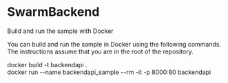 # SwarmBackend

Build and run the sample with Docker

You can build and run the sample in Docker using the following commands. The instructions assume that you are in the root of the repository.

docker build -t backendapi .
<br>
docker run --name backendapi_sample --rm -it -p 8000:80 backendapi
